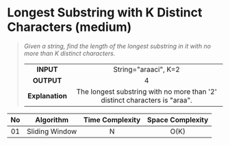 # Longest Substring with K Distinct Characters (medium)

> *Given a string, find the length of the longest substring in it with no more than K distinct characters.*
>
> |  |   |
> | :--------: | :---: |
> | **INPUT**  | String="araaci", K=2 |
> | **OUTPUT**   | 4 |
> | **Explanation** |The longest substring with no more than '2' distinct characters is "araa". |

 | No  | Algorithm | Time Complexity | Space Complexity |
 | :-: |:--------: | :-------------: | :--------------: |
 | 01  | Sliding Window | N | O(K) |
